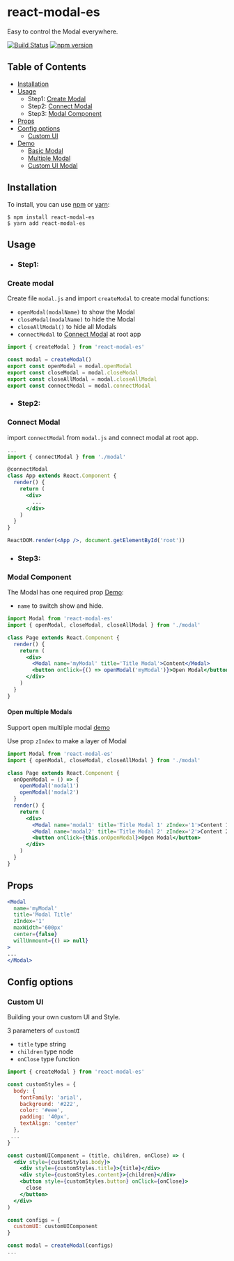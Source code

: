 # react-modal-es
Easy to control the Modal everywhere.

[![Build Status](https://circleci.com/gh/GA-MO/react-modal-es.png)](https://circleci.com/gh/GA-MO/react-modal-es)
[![npm version](https://badge.fury.io/js/react-modal-es.png)](https://badge.fury.io/js/react-modal-es)

## Table of Contents

* [Installation](#installation)
* [Usage](#usage)
  * Step1: [Create Modal](#create-modal)
  * Step2: [Connect Modal](#connect-modal)
  * Step3: [Modal Component](#modal-component)
* [Props](#props)
* [Config options](#config-options)
  * [Custom UI](#custom-ui)
* [Demo](#demo)
  * [Basic Modal](https://codesandbox.io/s/lpl3524q8z)
  * [Multiple Modal](https://codesandbox.io/s/301k3j55pq)
  * [Custom UI Modal](https://codesandbox.io/s/p970p0484m)

## Installation

To install, you can use [npm](https://npmjs.org/) or [yarn](https://yarnpkg.com):

    $ npm install react-modal-es
    $ yarn add react-modal-es


## Usage

- ### Step1:
### Create modal
Create file `modal.js` and import `createModal` to create modal functions:
 - `openModal(modalName)` to show the Modal
 - `closeModal(modalName)` to hide the Modal
 - `closeAllModal()` to hide all Modals
 - `connectModal` to [Connect Modal](#connect-modal) at root app
```jsx
import { createModal } from 'react-modal-es'

const modal = createModal()
export const openModal = modal.openModal
export const closeModal = modal.closeModal
export const closeAllModal = modal.closeAllModal
export const connectModal = modal.connectModal
```



- ### Step2:
### Connect Modal

import `connectModal` from `modal.js` and connect modal at root app.


```jsx
...
import { connectModal } from './modal'

@connectModal
class App extends React.Component {
  render() {
    return (
      <div>
        ...
      </div>
    )
  }
}

ReactDOM.render(<App />, document.getElementById('root'))
```


- ### Step3:
### Modal Component
The Modal has one required prop [Demo](https://codesandbox.io/s/lpl3524q8z):

- `name` to switch show and hide.

```jsx
import Modal from 'react-modal-es'
import { openModal, closeModal, closeAllModal } from './modal'

class Page extends React.Component {
  render() {
    return (
      <div>
        <Modal name='myModal' title='Title Modal'>Content</Modal>
        <button onClick={() => openModal('myModal')}>Open Modal</button>
      </div>
    )
  }
}
```

#### Open multiple Modals
Support open multilple modal [demo](https://codesandbox.io/s/301k3j55pq)

Use prop `zIndex` to make a layer of Modal

```jsx
import Modal from 'react-modal-es'
import { openModal, closeModal, closeAllModal } from './modal'

class Page extends React.Component {
  onOpenModal = () => {
    openModal('modal1')
    openModal('modal2')
  }
  render() {
    return (
      <div>
        <Modal name='modal1' title='Title Modal 1' zIndex='1'>Content 1</Modal>
        <Modal name='modal2' title='Title Modal 2' zIndex='2'>Content 2</Modal>
        <button onClick={this.onOpenModal}>Open Modal</button>
      </div>
    )
  }
}
```

## Props

```jsx
<Modal
  name='myModal'
  title='Modal Title'
  zIndex='1'
  maxWidth='600px'
  center={false}
  willUnmount={() => null}
>
...
</Modal>
```

## Config options
### Custom UI
Building your own custom UI and Style.

3 parameters of `customUI`
  - `title` type string
  - `children` type node
  - `onClose` type function

```jsx
import { createModal } from 'react-modal-es'

const customStyles = {
  body: {
    fontFamily: 'arial',
    background: '#222',
    color: '#eee',
    padding: '40px',
    textAlign: 'center'
  },
 ...
}

const customUIComponent = (title, children, onClose) => (
  <div style={customStyles.body}>
    <div style={customStyles.title}>{title}</div>
    <div style={customStyles.content}>{children}</div>
    <button style={customStyles.button} onClick={onClose}>
      close
    </button>
  </div>
)

const configs = {
  customUI: customUIComponent
}

const modal = createModal(configs)
...
```